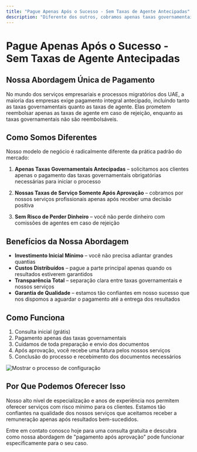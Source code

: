 ```yaml
---
title: "Pague Apenas Após o Sucesso - Sem Taxas de Agente Antecipadas"
description: "Diferente dos outros, cobramos apenas taxas governamentais antecipadas e nossas taxas de serviço após a aprovação. Sem risco, total transparência e resultados garantidos."
---
```


# Pague Apenas Após o Sucesso - Sem Taxas de Agente Antecipadas

## Nossa Abordagem Única de Pagamento

No mundo dos serviços empresariais e processos migratórios dos UAE, a maioria das empresas exige pagamento integral antecipado, incluindo tanto as taxas governamentais quanto as taxas de agente. Elas prometem reembolsar apenas as taxas de agente em caso de rejeição, enquanto as taxas governamentais não são reembolsáveis.

## Como Somos Diferentes

Nosso modelo de negócio é radicalmente diferente da prática padrão do mercado:

1. **Apenas Taxas Governamentais Antecipadas** – solicitamos aos clientes apenas o pagamento das taxas governamentais obrigatórias necessárias para iniciar o processo
2. **Nossas Taxas de Serviço Somente Após Aprovação** – cobramos por nossos serviços profissionais apenas após receber uma decisão positiva

3. **Sem Risco de Perder Dinheiro** – você não perde dinheiro com comissões de agentes em caso de rejeição

## Benefícios da Nossa Abordagem

- **Investimento Inicial Mínimo** – você não precisa adiantar grandes quantias
- **Custos Distribuídos** – pague a parte principal apenas quando os resultados estiverem garantidos
- **Transparência Total** – separação clara entre taxas governamentais e nossos serviços
- **Garantia de Qualidade** – estamos tão confiantes em nosso sucesso que nos dispomos a aguardar o pagamento até a entrega dos resultados

## Como Funciona

1. Consulta inicial (grátis)
2. Pagamento apenas das taxas governamentais
3. Cuidamos de toda preparação e envio dos documentos
4. Após aprovação, você recebe uma fatura pelos nossos serviços
5. Conclusão do processo e recebimento dos documentos necessários

![Mostrar o processo de configuração](/img/post-payment-process.svg)

## Por Que Podemos Oferecer Isso

Nosso alto nível de especialização e anos de experiência nos permitem oferecer serviços com risco mínimo para os clientes. Estamos tão confiantes na qualidade dos nossos serviços que aceitamos receber a remuneração apenas após resultados bem-sucedidos.

Entre em contato conosco hoje para uma consulta gratuita e descubra como nossa abordagem de "pagamento após aprovação" pode funcionar especificamente para o seu caso.
